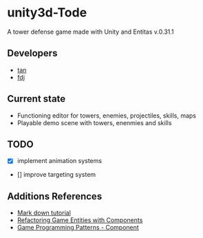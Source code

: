 # unity3d-Tode

A tower defense game made with Unity and Entitas v.0.31.1

## Developers
- [tan](https://github.com/minhtan)
- [fdj](https://github.com/findujanvier)

## Current state
- Functioning editor for towers, enemies, projectiles, skills, maps
- Playable demo scene with towers, enenmies and skills

## TODO
- [x] implement animation systems
- [] improve targeting system

## Additions References
* [Mark down tutorial](http://www.markdowntutorial.com/)
* [Refactoring Game Entities with Components](http://cowboyprogramming.com/2007/01/05/evolve-your-heirachy/)
* [Game Programming Patterns - Component](http://gameprogrammingpatterns.com/component.html)
